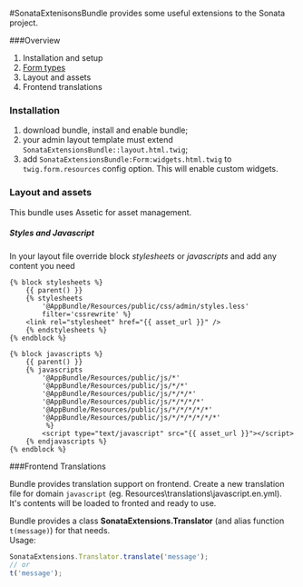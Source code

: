 #SonataExtenisonsBundle provides some useful extensions to the Sonata project.

###Overview
1. Installation and setup
2. [Form types](form-types.md)
3. Layout and assets
4. Frontend translations

### Installation

1. download bundle, install and enable bundle;
2. your admin layout template must extend `SonataExtensionsBundle::layout.html.twig`;
3. add `SonataExtensionsBundle:Form:widgets.html.twig` to `twig.form.resources` config option. This will enable custom widgets.


### Layout and assets

This bundle uses Assetic for asset management.

##### Styles and Javascript
In your layout file override block _stylesheets_ or _javascripts_ and add any content you need

```twig
{% block stylesheets %}
    {{ parent() }}
    {% stylesheets 
        '@AppBundle/Resources/public/css/admin/styles.less' 
        filter='cssrewrite' %}
    <link rel="stylesheet" href="{{ asset_url }}" />
    {% endstylesheets %}
{% endblock %}

{% block javascripts %}
    {{ parent() }}
    {% javascripts 
        '@AppBundle/Resources/public/js/*' 
        '@AppBundle/Resources/public/js/*/*' 
        '@AppBundle/Resources/public/js/*/*/*' 
        '@AppBundle/Resources/public/js/*/*/*/*' 
        '@AppBundle/Resources/public/js/*/*/*/*/*' 
        '@AppBundle/Resources/public/js/*/*/*/*/*/*' 
         %}
        <script type="text/javascript" src="{{ asset_url }}"></script>
    {% endjavascripts %}
{% endblock %}
```

###Frontend Translations

Bundle provides translation support on frontend. Create a new translation file for domain `javascript` (eg. Resources\translations\javascript.en.yml). It's contents will be loaded to fronted and ready to use.  

Bundle provides a class **SonataExtensions.Translator** (and alias function `t(message)`) for that needs.   
Usage:
```javascript
SonataExtensions.Translator.translate('message');
// or
t('message');
```